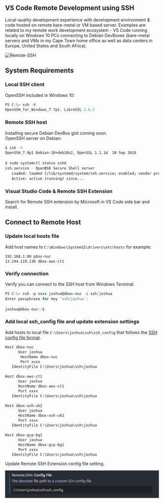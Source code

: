 ## VS Code Remote Development using SSH

Local-quality development experience with development environment & code hosted on remote bare-metal or VM based server. Examples are related to my remote work development ecosystem - VS Code running locally on Windows 10 PCs connecting to Debian DevBoxes (bare-metal servers and VMs in my Cape Town home office as well as data centers in Europe, United States and South Africa).

![Remote-SSH](https://code.visualstudio.com/assets/docs/remote/ssh/architecture-ssh.png)

## System Requirements

### Local SSH client

OpenSSH included in Windows 10:

```powershell
PS C:\> ssh -V
OpenSSH_for_Windows_7.7p1, LibreSSL 2.6.5
```

### Remote SSH host

Installing secure Debian DevBox gist *coming soon.*<br>
OpenSSH server on Debian:

```bash
$ ssh -V
OpenSSH_7.9p1 Debian-10+deb10u2, OpenSSL 1.1.1d  10 Sep 2019

$ sudo systemctl status sshd
ssh.service - OpenBSD Secure Shell server
   Loaded: loaded (/lib/systemd/system/ssh.service; enabled; vendor preset: enabled)
   Active: active (running) since...
```

### Visual Studio Code & Remote SSH Extension

Search for Remote SSH extension by Microsoft in VS Code side bar and install.

## Connect to Remote Host

### Update local hosts file

Add host names to `C:\Windows\System32\drivers\etc\hosts` for example:

```
192.168.1.80 pbox-nuc
13.244.119.138 dbox-aws-ct1
```

### Verify connection

Verify you can connect to the SSH host from Windows Terminal.

```powershell
PS C:\> ssh -p xxxx joshua@dbox-nuc -i ssh/joshua
Enter passphrase for key 'ssh/joshua':

joshua@dbox-nuc:~$
```

### Add local ssh_config file and update extension settings

Add hosts to local file `C:\Users\joshua\ssh\ssh_config` that follows the [SSH config file format](https://man7.org/linux/man-pages/man5/ssh_config.5.html).

```
Host dbox-nuc
      User joshua
	   HostName dbox-nuc
	   Port xxxx
   IdentityFile C:\Users\joshua\ssh\joshua

Host dbox-aws-ct1
      User joshua
      HostName dbox-aws-ct1
      Port xxxx
   IdentityFile C:\Users\joshua\ssh\joshua

Host dbox-ovh-uk2
      User joshua
      HostName dbox-ovh-uk2
      Port xxxx
   IdentityFile C:\Users\joshua\ssh\joshua

Host dbox-gcp-bg1
      User joshua
      HostName dbox-gcp-bg1
      Port xxxx
   IdentityFile C:\Users\joshua\ssh\joshua
```

Update Remote SSH Extension config file setting.

![Update extension setting](https://raw.githubusercontent.com/joshuasa/remote-work-ecosystem/main/images/vscode-remote-ssh_02.png)
